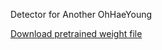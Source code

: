 Detector for Another OhHaeYoung

[Download pretrained weight file](https://www.dropbox.com/s/6lkhw5wsh7yx80d/yolov3_608.weights?dl=0)
